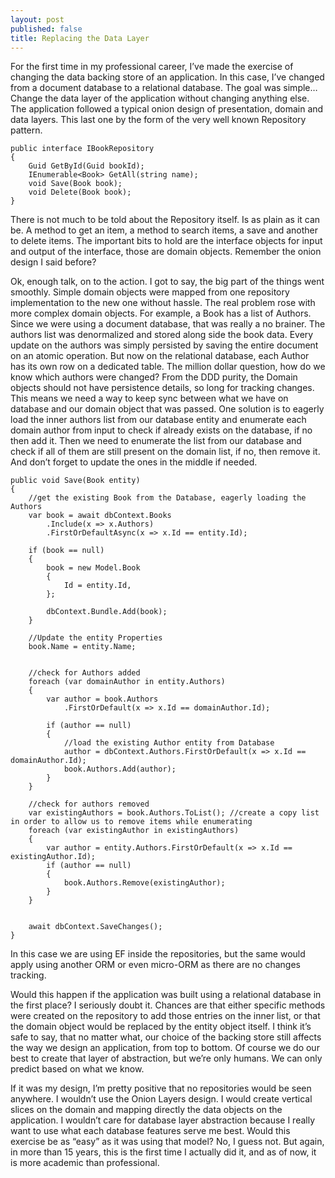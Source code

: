 ```yaml
---
layout: post
published: false
title: Replacing the Data Layer
---
```

For the first time in my professional career, I’ve made the exercise of changing the data backing store of an application. In this case, I’ve changed from a document database to a relational database. The goal was simple… Change the data layer of the application without changing anything else.
The application followed a typical onion design of presentation, domain and data layers. This last one by the form of the very well known Repository pattern.

    public interface IBookRepository
    {
        Guid GetById(Guid bookId);
        IEnumerable<Book> GetAll(string name);
        void Save(Book book);
        void Delete(Book book);
    }

There is not much to be told about the Repository itself. Is as plain as it can be. A method to get an item, a method to search items, a save and another to delete items. The important bits to hold are the interface objects for input and output of the interface, those are domain objects. Remember the onion design I said before?

Ok, enough talk, on to the action. I got to say, the big part of the things went smoothly. Simple domain objects were mapped from one repository implementation to the new one without hassle.
The real problem rose with more complex domain objects. For example, a Book has a list of Authors. Since we were using a document database, that was really a no brainer. The authors list was denormalized and stored along side the book data. Every update on the authors was simply persisted by saving the entire document on an atomic operation.
But now on the relational database, each Author has its own row on a dedicated table. The million dollar question, how do we know which authors were changed?
From the DDD purity, the Domain objects should not have persistence details, so long for tracking changes. This means we need a way to keep sync between what we have on database and our domain object that was passed. 
One solution is to eagerly load the inner authors list from our database entity and enumerate each domain author from input to check if already exists on the database, if no then add it. Then we need to enumerate the list from our database and check if all of them are still present on the domain list, if no, then remove it. And don’t forget to update the ones in the middle if needed.

    public void Save(Book entity)
    {
        //get the existing Book from the Database, eagerly loading the Authors 
        var book = await dbContext.Books
            .Include(x => x.Authors)
            .FirstOrDefaultAsync(x => x.Id == entity.Id);

        if (book == null)
        {
            book = new Model.Book
            {
                Id = entity.Id,
            };

            dbContext.Bundle.Add(book);
        }

        //Update the entity Properties
        book.Name = entity.Name;


        //check for Authors added
        foreach (var domainAuthor in entity.Authors)
        {
            var author = book.Authors
                .FirstOrDefault(x => x.Id == domainAuthor.Id);

            if (author == null)
            {
                //load the existing Author entity from Database
                author = dbContext.Authors.FirstOrDefault(x => x.Id == domainAuthor.Id);
                book.Authors.Add(author);
            }
        }

        //check for authors removed
        var existingAuthors = book.Authors.ToList(); //create a copy list in order to allow us to remove items while enumerating
        foreach (var existingAuthor in existingAuthors)
        {
            var author = entity.Authors.FirstOrDefault(x => x.Id == existingAuthor.Id);
            if (author == null)
            {
                book.Authors.Remove(existingAuthor);
            }
        }


        await dbContext.SaveChanges();
    }

In this case we are using EF inside the repositories, but the same would apply using another ORM or even micro-ORM as there are no changes tracking.

Would this happen if the application was built using a relational database in the first place? I seriously doubt it. Chances are that either specific methods were created on the repository to add those entries on the inner list, or that the domain object would be replaced by the entity object itself.
I think it’s safe to say, that no matter what, our choice of the backing store still affects the way we design an application, from top to bottom. Of course we do our best to create that layer of abstraction, but we’re only humans. We can only predict based on what we know.

If it was my design, I’m pretty positive that no repositories would be seen anywhere. I wouldn’t use the Onion Layers design. I would create vertical slices on the domain and mapping directly the data objects on the application. I wouldn’t care for database layer abstraction because I really want to use what each database features serve me best. Would this exercise be as “easy” as it was using that model? No, I guess not. But again, in more than 15 years, this is the first time I actually did it, and as of now, it is more academic than professional.

